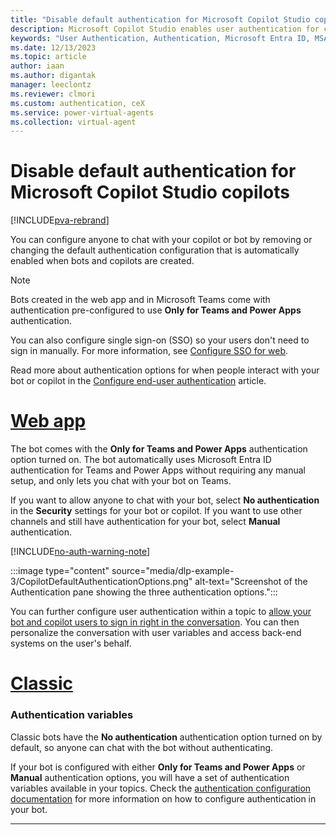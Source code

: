 ```yaml
---
title: "Disable default authentication for Microsoft Copilot Studio copilots"
description: Microsoft Copilot Studio enables user authentication for copilots and bots by default. When you create a bot, authentication is configured automatically for the "Only for Teams and Power Apps" scope to help manage and protect your data. You can remove or change the type of authentication directly within Copilot Studio for any of your bots or copilots you've created there.
keywords: "User Authentication, Authentication, Microsoft Entra ID, MSA, Identity Provider, PVA"
ms.date: 12/13/2023
ms.topic: article
author: iaan
ms.author: digantak
manager: leeclontz
ms.reviewer: clmori
ms.custom: authentication, ceX
ms.service: power-virtual-agents
ms.collection: virtual-agent
---
```


# Disable default authentication for Microsoft Copilot Studio copilots

[!INCLUDE[pva-rebrand](includes/pva-rebrand.md)]

You can configure anyone to chat with your copilot or bot by removing or changing the default authentication configuration that is automatically enabled when bots and copilots are created. 

>[!NOTE]
> Bots created in the web app and in Microsoft Teams come with authentication pre-configured to use **Only for Teams and Power Apps** authentication.

You can also configure single sign-on (SSO) so your users don't need to sign in manually. For more information, see [Configure SSO for web](configure-sso.md).

Read more about authentication options for when people interact with your bot or copilot in the [Configure end-user authentication](configuration-end-user-authentication.md) article.

# [Web app](#tab/web)

The bot comes with the **Only for Teams and Power Apps** authentication option turned on. The bot automatically uses Microsoft Entra ID authentication for Teams and Power Apps without requiring any manual setup, and only lets you chat with your bot on Teams. 

If you want to allow anyone to chat with your bot, select **No authentication** in the **Security** settings for your bot or copilot. If you want to use other channels and still have authentication for your bot, select **Manual** authentication.

[!INCLUDE[no-auth-warning-note](includes/blocks/no-auth-warning.md)]

:::image type="content" source="media/dlp-example-3/CopilotDefaultAuthenticationOptions.png" alt-text="Screenshot of the Authentication pane showing the three authentication options.":::

You can further configure user authentication within a topic to [allow your bot and copilot users to sign in right in the conversation](advanced-end-user-authentication.md). You can then personalize the conversation with user variables and access back-end systems on the user's behalf.


# [Classic](#tab/classic)

### Authentication variables

Classic bots have the **No authentication** authentication option turned on by default, so  anyone can chat with the bot without authenticating. 

If your bot is configured with either **Only for Teams and Power Apps** or **Manual** authentication options, you will have a set of authentication variables available in your topics. Check the [authentication configuration documentation](configuration-end-user-authentication.md) for more information on how to configure authentication in your bot.

---


